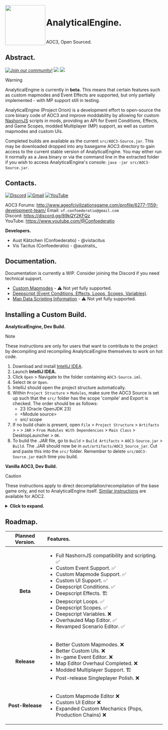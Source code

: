 <img src = "https://i.postimg.cc/Xvh25St6/analytical-engine-icon-monochrome.png" width = 128 height = 128 align = "left">
<div id = "toc">
  <ul>
    <summary>
      <h1>AnalyticalEngine.</h1><br>AOC3, Open Sourced.
    </summary>
  </ul>
</div>

## Abstract.
[![Join our community!](https://img.shields.io/discord/548994743925997570?label=Discord&style=for-the-badge)](https://discord.gg/89kQY2KFQz) ![](https://img.shields.io/github/languages/code-size/Australis-0/AnalyticalEngine?style=for-the-badge) ![](https://img.shields.io/github/downloads/Australis-0/AnalyticalEngine/total?style=for-the-badge)

> [!WARNING]
> AnalyticalEngine is currently in **beta.**
> This means that certain features such as custom mapmodes and Event Effects are supported, but only partially implemented - with MP support still in testing.

AnalyticalEngine (Project Orion) is a development effort to open-source the core binary code of AOC3 and improve moddability by allowing for custom <a href = "https://github.com/openjdk/nashorn">NashornJS</a> scripts in mods, providing an API for Event Conditions, Effects, and Game Scopes, modded Multiplayer (MP) support, as well as custom mapmodes and custom UIs. 

Completed builds are available as the current `src/AOC3-Source.jar`. This may be downloaded dropped into any basegame AOC3 directory to gain access to the current stable version of AnalyticalEngine. You may either run it normally as a Java binary or via the command line in the extracted folder if you wish to access AnalyticalEngine's console: `java -jar src/AOC3-Source.jar`.

## Contacts.

[![Discord](https://img.shields.io/badge/Discord-%235865F2.svg?style=for-the-badge&logo=discord&logoColor=white)](https://discord.gg/89kQY2KFQz) [![Gmail](https://img.shields.io/badge/Gmail-D14836?style=for-the-badge&logo=gmail&logoColor=white)](mailto:vf.confoederatio@gmail.com) [![YouTube](https://img.shields.io/badge/YouTube-%23FF0000.svg?style=for-the-badge&logo=YouTube&logoColor=white)](https://www.youtube.com/@Confoederatio) 

AOC3 Forums: http://www.ageofcivilizationsgame.com/profile/6277-1159-development-team/
Email: `vf.confoederatio@gmail.com`<br>
Discord: https://discord.gg/89kQY2KFQz<br>
YouTube: https://www.youtube.com/@Confoederatio

**Developers.**
- Aust Kätzchen (Confoederatio) - @vistacitus
- Vis Tacitus (Confoederatio) - @australis_

## Documentation.
Documentation is currently a WIP. Consider joining the Discord if you need technical support.

- [Custom Mapmodes](https://docs.google.com/document/d/1BiNkR2viT5-brjBGan3dNHYvwu2Qn-TWQEktjVsJ-44/edit?usp=sharing) - ⚠️ Not yet fully supported.
- [Deepscript (Event Conditions, Effects, Loops, Scopes, Variables)](https://docs.google.com/document/d/1cgZIJyXivPmHRlPZBEmlv65Aypafa_xPVOjqJDaS6Sg/edit?usp=sharing).
- [Map Data Scripting Information](https://docs.google.com/document/d/1zXPs4nmJdrDUInwI-_gfCVnCAFQaagksDPb1qgpR9uA/edit?usp=sharing) - ⚠️ Not yet fully supported.

## Installing a Custom Build.

**AnalyticalEngine, Dev Build.**
> [!NOTE]
> These instructions are only for users that want to contribute to the project by decompiling and recompiling AnalyticalEngine themselves to work on hot code. 

1. Download and install [IntelliJ IDEA](https://www.jetbrains.com/idea/download/?section=windows).
2. Launch **IntelliJ IDEA.**
3. Click `Open` > Navigate to the folder containing `AOC3-Source.iml`.
4. Select `OK` or `Open`.
5. IntelliJ should open the project structure automatically.
6. Within `Project Structure` > `Modules`, make sure the AOC3 Source is set up such that the `src/` folder has the scope 'compile' and Export is checked. The order should be as follows:
    - 23 (Oracle OpenJDK 23)
    - \<Module source\>
    - src/ scope
8. If no build chain is present, open `File` > `Project Structure` > `Artifacts` > `+` > `JAR` > `From Modules With Dependencies` > `Main Class` > DesktopLauncher > `OK`.
9. To build the .JAR file, go to `Build` > `Build Artifacts` > `AOC3-Source.jar` > `Build`. The .JAR should now be in `out/artifacts/AOC3_Source_jar`. Cut and paste this into the `src/` folder. Remember to delete `src/AOC3-Source.jar` each time you build.

**Vanilla AOC3, Dev Build.**

> [!CAUTION]
> These instructions apply to direct decompilation/recompilation of the base game only, and not to AnalyticalEngine itself. [Similar instructions](https://vk.com/@bloodyeurope2-gpk-1-zapusk-ishodnogo-koda) are available for AOC2.

<details>
  <summary><b>Click to expand.</b></summary>

1. Launch **Steam** > Age of History 3 > Properties > Installed Data > Browse ...
2. Rename either `game.jar` (if running the MP version) to `game.zip` or `aoh3.exe` to `aoh.zip` (if running the SP version).
3. Select the file > `Extract All`.
4. Download and install [Oracle OpenJDK 23](https://www.oracle.com/uk/java/technologies/downloads/).
5. Download and install [IntelliJ IDEA](https://www.jetbrains.com/idea/download/?section=windows).
6. Launch **IntelliJ IDEA.**
7. Create a new Maven project in IntelliJ with SDK 23.
8. Create a new folder within the base directory named `src/`, and `Mark Directory as Generated Sources`.
9. Move all game folders and code directly into `src/`. This means that `aoc.kingdoms.lukasz` and game config files such as `map/` and `game/` should be within the base `src/` folder.
10. Create a new folder within the base directory named `target/` and `Mark Directory as Excluded.` This is where exported classes will be cached for overwriting within the mod.
11. Within `Project Structure` > `Modules`, add AOC3 source files such that the `src/` folder has the Scope 'compile' and Export is checked. The order should be as follows:
    - 23 (Oracle OpenJDK 23)
    - \<Module source\>
    - src/ scope
12. Navigate to `src/aoc.kingdoms.lukasz/jakowski/desktop/DesktopLauncher`. This is where the `DesktopLauncher.class` is located, and where you should run the application from. Setup `Run Configuration` as specified:

> **Run Configuration (`Run` > `Edit Configurations` > 'DesktopLauncher').**<br>
> Name: DesktopLauncher<br>
> Run on: Local machine<br>
> Build and run: java 8 for AOC3 module. (`Select alternative JRE` > `src/jre`)<br>
> aoc.kingdoms.lukasz.jakowski.desktop.DesktopLauncher<br>
> Working directory: %base_folder%\src

13. Create a new `autorun.bat` file in the base directory. The script to compile and run the executable should be:
    
    ```bat
    @echo off
    cd src
    set "base_directory=%~dp0"
    java "-Djava.library.path=%base_directory%\src" -classpath "%base_directory%\target\classes;%base_directory%\src" aoc.kingdoms.lukasz.jakowski.desktop.DesktopLauncher
    ```
15. By default, AOC3 utilises Maven. In `pom.xml` in the base folder (not `src/`), copy/paste the following XML:
    
    ```xml
    <project xmlns="http://maven.apache.org/POM/4.0.0"
     	xmlns:xsi="http://www.w3.org/2001/XMLSchema-instance"
     	xsi:schemaLocation="http://maven.apache.org/POM/4.0.0 http://maven.apache.org/xsd/maven-4.0.0.xsd">
	<modelVersion>4.0.0</modelVersion>

	<groupId>com.aoc3</groupId>
	<artifactId>AOC3-Source</artifactId>
	<version>1.0-SNAPSHOT</version>

	<properties>
    	<maven.compiler.source>1.8</maven.compiler.source>
    	<maven.compiler.target>1.8</maven.compiler.target>
	</properties>

	<dependencies>
    	<dependency>
        	<groupId>com.badlogicgames.gdx</groupId>
        	<artifactId>gdx</artifactId>
        	<version>1.11.0</version> <!-- Use the latest version available -->
    	</dependency>
    	<dependency>
        	<groupId>com.badlogicgames.gdx</groupId>
        	<artifactId>gdx-backend-lwjgl3</artifactId>
        	<version>1.11.0</version> <!-- Use the latest version available -->
    	</dependency>
	</dependencies>

	<build>
    	<sourceDirectory>src</sourceDirectory>
    	<plugins>
        	<plugin>
            	<groupId>org.apache.maven.plugins</groupId>
            	<artifactId>maven-compiler-plugin</artifactId>
            	<version>3.8.1</version>
            	<configuration>
                	<source>1.8</source>
                	<target>1.8</target>
            	</configuration>
        	</plugin>
    	</plugins>
	</build>
    </project>
    ```
16. **Finalising DesktopLauncher.**

    The initial `DesktopLauncher.class` file comes with significant errors accordding to FernFlower, namely to do with the variable `tSamples`. `tSamples` is of type int, but is assigned to boolean values by default. Create a new file named `DesktopLauncher.java`, and copy/paste the entirety of `DesktopLauncher.class` inside. Change boolean true values for tSamples to 1, and boolean false values to 0.

    Changing the `config.setTitle` string within `DesktopLauncher.java` can then be used to verify that your decompilation process is correct. After editing, your next launch should have an executable window that displays the changed executable name.
    
17. **Editing Files.**

    To edit the base game's code, you'll have to copy/paste the `<file_name>.class` to `<file_name>.java` and fix any outstanding syntax errors before running `DesktopLauncher` as previously discussed.
  
</details>

## Roadmap.
<div align = "center">

 | Planned Version. | Features. |
| :--------------: | :-------------------------------------------------------------------------------------------------------------------------------- |
| **Beta** | <ul><li>Full NashornJS compatibility and scripting. ✅</li><li>Custom Event Support. ✅</li><li>Custom Mapmode Support. ✅</li><li>Custom UI Support. ✅</li><li>Deepscript Conditions. ✅</li><li>Deepscript Effects. 🏗️</li><li>Deepscript Loops. ✅</li><li>Deepscript Scopes. ✅</li><li>Deepscript Variables. ❌</li><li>Overhauled Map Editor. ✅</li><li>Revamped Scenario Editor. ✅</li></ul> |
| **Release** | <ul><li>Better Custom Mapmodes. ❌</li><li>Better Custom UIs. ❌</li><li>In-game Event Editor. ❌</li><li>Map Editor Overhaul Completed. ❌</li><li>Modded Multiplayer Support. 🏗️</li><li>Post-release Singleplayer Polish. ❌</li></ul> |
| **Post-Release** | <ul><li>Custom Mapmode Editor ❌</li><li>Custom UI Editor ❌</li><li>Expanded Custom Mechanics (Pops, Production Chains) ❌</li></ul> |

</div>
